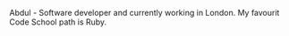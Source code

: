Abdul - Software developer and currently working in London. 
My favourit Code School path is Ruby. 

